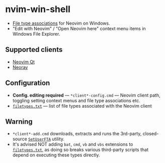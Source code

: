 # nvim-win-shell

- [File type associations](filetypes.txt) for Neovim on Windows.
- "Edit with Neovim" / "Open Neovim here" context menu items in Windows File Explorer.

## Supported clients
- [Neovim Qt](https://github.com/equalsraf/neovim-qt)
- [Neoray](https://github.com/hismailbulut/neoray)

## Configuration

-  **Config. editing required** — `*client*-config.cmd` — Neovim client path, toggling setting context menus and file type associations etc. 
- [`filetypes.txt`](filetypes.txt) — list of file types associated with the Neovim client

## Warning

- `*client*-add.cmd` downloads, extracts and runs the 3rd-party, closed-source [`SetUserFTA`](https://kolbi.cz/blog/2017/10/25/setuserfta-userchoice-hash-defeated-set-file-type-associations-per-user/) utility.
- It's advised NOT adding `bat`, `cmd`, `vb` and `vbs` extensions to [`filetypes.txt`](filetypes.txt), as doing so breaks various third-party scripts that depend on executing these types directly.

